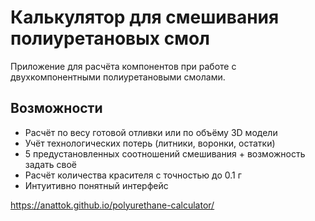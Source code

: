 # Калькулятор для смешивания полиуретановых смол

Приложение для расчёта компонентов при работе с двухкомпонентными полиуретановыми смолами.

## Возможности

- Расчёт по весу готовой отливки или по объёму 3D модели
- Учёт технологических потерь (литники, воронки, остатки)
- 5 предустановленных соотношений смешивания + возможность задать своё
- Расчёт количества красителя с точностью до 0.1 г
- Интуитивно понятный интерфейс


https://anattok.github.io/polyurethane-calculator/